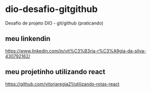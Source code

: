 # dio-desafio-gitgithub
Desafio de projeto DIO - git/github (praticando)

## meu linkendin 
https://www.linkedin.com/in/vit%C3%B3ria-r%C3%A9gia-da-silva-430792162/

## meu projetinho utilizando react
https://github.com/vitoriaregia21/utilizando-rotas-react
